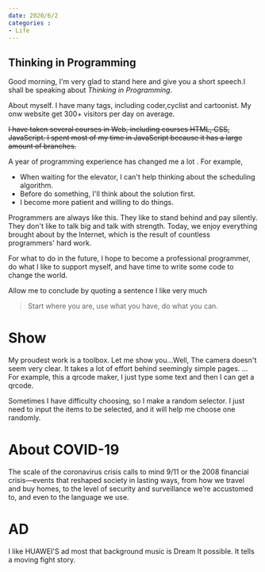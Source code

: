 ```yaml
---
date: 2020/6/2
categories :
- Life
---
```


## Thinking in Programming

Good morning, I'm very glad to stand here and give you a short speech.I shall be speaking about *Thinking in Programming*.

About myself. I have many tags, including coder,cyclist and cartoonist. My onw website get 300+ visitors per day on average.

<s>
I have taken several courses in Web, including courses HTML, CSS, JavaScript. I spent most of my time in JavaScript because it has a large amount of branches. 
</s>

A year of programming experience has changed me a lot
. For example, 
* When waiting for the elevator, I can't help thinking about the scheduling algorithm.
* Before do something, I'll think about the solution first.
* I become more patient and willing to do things.

Programmers are always like this. They like to stand behind and pay silently. They don't like to talk big and talk with strength. Today, we enjoy everything brought about by the Internet, which is the result of countless programmers' hard work.

For what to do in the future, I hope to become a professional programmer, do what I like to support myself, and have time to write some code to change the world.

Allow me to conclude by quoting a sentence I like very much
> Start where you are, use what you have, do what you can.

# Show

My proudest work is a toolbox. Let me show you...Well, The camera doesn't seem very clear. It takes a lot of effort behind seemingly simple pages. ...  For example, this a qrcode maker, I just type some text and then I can get a qrcode. 

Sometimes I have difficulty choosing, so I make a random selector. I just need to input the items to be selected, and it will help me choose one randomly.

# About COVID-19
The scale of the coronavirus crisis calls to mind 9/11 or the 2008 financial crisis—events that reshaped society in lasting ways, from how we travel and buy homes, to the level of security and surveillance we’re accustomed to, and even to the language we use.

# AD
I like HUAWEI'S ad most that background music is Dream It possible. It tells a moving fight story.